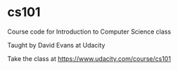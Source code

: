 cs101
=====

Course code for Introduction to Computer Science class

Taught by David Evans at Udacity

Take the class at https://www.udacity.com/course/cs101

